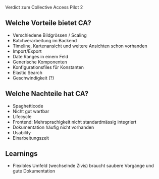 Verdict zum Collective Access Pilot 2

## Welche Vorteile bietet CA?
- Verschiedene Bildgrössen / Scaling
- Batchverarbeitung im Backend
- Timeline, Kartenansicht und weitere Ansichten schon vorhanden
- Import/Export
- Date Ranges in einem Feld
- Generische Komponenten
- Konfigurationsfiles für Konstanten
- Elastic Search
- Geschwindigkeit (?)

## Welche Nachteile hat CA?
- Spaghetticode
- Nicht gut wartbar
- Lifecycle
- Frontend: Mehrsprachigkeit nicht standardmässig integriert
- Dokumentation häufig nicht vorhanden
- Usability
- Einarbeitungszeit

## Learnings
- Flexibles Umfeld (wechselnde Zivis) braucht saubere Vorgänge und gute Dokumentation
